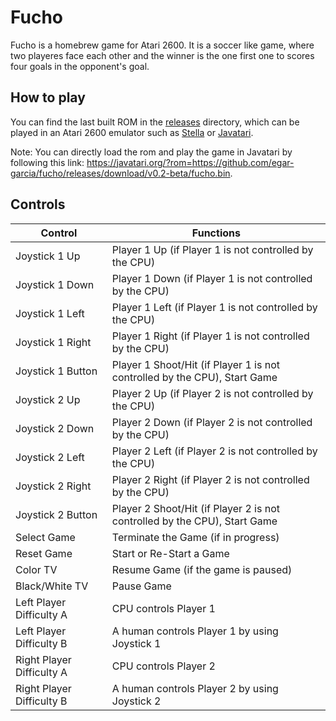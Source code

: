 # Fucho

Fucho is a homebrew game for Atari 2600.
It is a soccer like game, where two playeres face each other
and the winner is the one first one to scores four goals in the opponent's goal.

## How to play

You can find the last built ROM in the [releases](https://github.com/egar-garcia/fucho/releases)
directory, which can be played in an Atari 2600 emulator such as
[Stella](https://stella-emu.github.io/) or [Javatari](https://javatari.org/).

Note: You can directly load the rom and play the game in Javatari by following this link: https://javatari.org/?rom=https://github.com/egar-garcia/fucho/releases/download/v0.2-beta/fucho.bin.

## Controls

| Control | Functions |
| ------- | -------- |
| Joystick 1 Up             | Player 1 Up (if Player 1 is not controlled by the CPU)                    |
| Joystick 1 Down           | Player 1 Down (if Player 1 is not controlled by the CPU)                  |
| Joystick 1 Left           | Player 1 Left (if Player 1 is not controlled by the CPU)                  |
| Joystick 1 Right          | Player 1 Right (if Player 1 is not controlled by the CPU)                 |
| Joystick 1 Button         | Player 1 Shoot/Hit (if Player 1 is not controlled by the CPU), Start Game |
| Joystick 2 Up             | Player 2 Up (if Player 2 is not controlled by the CPU)                    |
| Joystick 2 Down           | Player 2 Down (if Player 2 is not controlled by the CPU)                  |
| Joystick 2 Left           | Player 2 Left (if Player 2 is not controlled by the CPU)                  |
| Joystick 2 Right          | Player 2 Right (if Player 2 is not controlled by the CPU)                 |
| Joystick 2 Button         | Player 2 Shoot/Hit (if Player 2 is not controlled by the CPU), Start Game |
| Select Game               | Terminate the Game (if in progress)                                       |
| Reset Game                | Start or Re-Start a Game                                                  |
| Color TV                  | Resume Game (if the game is paused)                                       |
| Black/White TV            | Pause Game                                                                |
| Left Player Difficulty A  | CPU controls Player 1                                                     |
| Left Player Difficulty B  | A human controls Player 1 by using Joystick 1                             |
| Right Player Difficulty A | CPU controls Player 2                                                     |
| Right Player Difficulty B | A human controls Player 2 by using Joystick 2                             |
